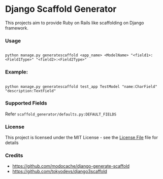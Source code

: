 # Django Scaffold Generator

This projects aim to provide Ruby on Rails like scaffolding on Django framework.

### Usage

```

python manage.py generatescaffold <app_name> <ModelName> "<field1>:<Field1Type>" "<field2>:<Field2Type>"

```



### Example:

```

python manage.py generatescaffold test_app TestModel "name:CharField" "description:TextField"

```

### Supported Fields

Refer `scaffold_generator/defaults.py:DEFAULT_FIELDS`

### License

This project is licensed under the MIT License - see the [License File](License.txt) file for details

### Credits

- https://github.com/modocache/django-generate-scaffold
- https://github.com/tokyodevs/django3scaffold

